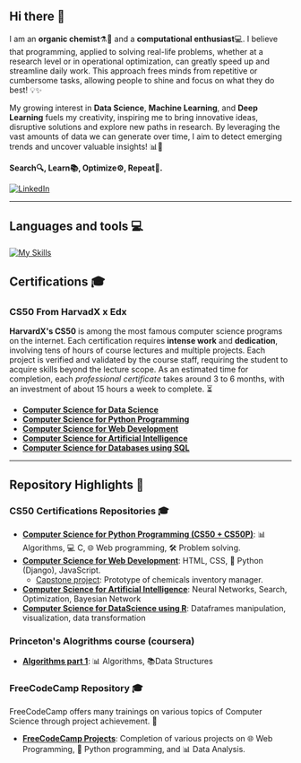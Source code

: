 ## Hi there 👋
I am an **organic chemist**⚗️🧪 and a **computational enthusiast**💻. I believe that programming, applied to solving real-life problems, whether at a research level or in operational optimization, can greatly speed up and streamline daily work. This approach frees minds from repetitive or cumbersome tasks, allowing people to shine and focus on what they do best! 💡✨

My growing interest in **Data Science**, **Machine Learning**, and **Deep Learning** fuels my creativity, inspiring me to bring innovative ideas, disruptive solutions and explore new paths in research. By leveraging the vast amounts of data we can generate over time, I aim to detect emerging trends and uncover valuable insights! 📊🚀

**Search🔍, Learn📚, Optimize⚙️, Repeat🔄.**

[![LinkedIn](https://img.shields.io/badge/LinkedIn-0077B5?style=for-the-badge&logo=linkedin&logoColor=white)](https://www.linkedin.com/in/axel-cano-007863318/) 

<hr>

## Languages and tools 💻
[![My Skills](https://skillicons.dev/icons?i=python,r,flask,django,anaconda,mysql,java,html,css,js,git,c,vscode&theme=light)](https://skillicons.dev)

## Certifications 🎓

### CS50 From HarvadX x Edx
**HarvardX's CS50** is among the most famous computer science programs on the internet. Each certification requires **intense work** and **dedication**, involving tens of hours of course lectures and multiple projects. Each project is verified and validated by the course staff, requiring the student to acquire skills beyond the lecture scope. As an estimated time for completion, each *professional certificate* takes around 3 to 6 months, with an investment of about 15 hours a week to complete. ⏳
- **[Computer Science for Data Science](https://www.edx.org/certificates/professional-certificate/harvardx-computer-science-for-data-science?index=product&queryId=338b966a24a1d1f42b81d2c048b8c643&position=1&correlationId=a5918b41-8508-46b9-af34-cf4f5679753c)**
- **[Computer Science for Python Programming](https://www.edx.org/certificates/professional-certificate/harvardx-computer-science-for-python-programming?index=product&queryId=8c3cb298d207b14f51ec990427d58930&position=2)**
- **[Computer Science for Web Development](https://www.edx.org/certificates/professional-certificate/harvardx-computer-science-for-web-programming?index=product&queryId=7c41d226fbf4eaab1a888addc23135bf&position=1)**
- **[Computer Science for Artificial Intelligence](https://www.edx.org/certificates/professional-certificate/harvardx-computer-science-for-artifical-intelligence?index=product&queryId=dcce32e92aea5824cdff1a2df5c14fd2&position=3)**
- **[Computer Science for Databases using SQL](https://www.edx.org/certificates/professional-certificate/harvardx-computer-science-for-databases-using-sql?index=product&queryId=7c31a204d5f5ab87fbf7be2d9f5300b2&position=7)**

<hr> 

## Repository Highlights 🌟

### CS50 Certifications Repositories 🎓
- [**Computer Science for Python Programming (CS50 + CS50P)**](https://github.com/4xel-C/CS50): 📊 Algorithms, 💻 C, 🌐 Web programming, 🛠️ Problem solving.
- [**Computer Science for Web Development**](https://github.com/4xel-C/CS50W_web_development): HTML, CSS, 🐍 Python (Django), JavaScript.
  - [Capstone project](https://github.com/4xel-C/CS50W_Final-project): Prototype of chemicals inventory manager.
- [**Computer Science for Artificial Intelligence**](https://github.com/4xel-C/CS50AI_Artificial_Intelligence): Neural Networks, Search, Optimization, Bayesian Network
- [**Computer Science for DataScience using R**](https://github.com/4xel-C/CS50R): Dataframes manipulation, visualization, data transformation 

### Princeton's Alogrithms course (coursera)
- [**Algorithms part 1**](https://github.com/4xel-C/coursera_algorithm_1): 📊 Algorithms, 📚Data Structures

### FreeCodeCamp Repository 🎓
FreeCodeCamp offers many trainings on various topics of Computer Science through project achievement. 🚀
- **[FreeCodeCamp Projects](https://github.com/4xel-C/FreeCodeCamp)**: Completion of various projects on 🌐 Web Programming, 🐍 Python programming, and 📊 Data Analysis.
